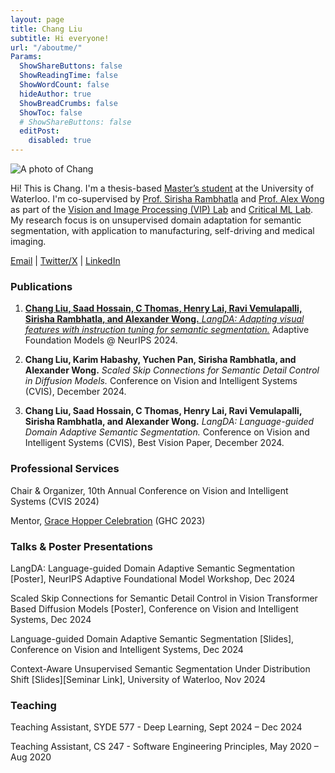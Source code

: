 ```yaml
---
layout: page
title: Chang Liu
subtitle: Hi everyone!
url: "/aboutme/"
Params:
  ShowShareButtons: false
  ShowReadingTime: false
  ShowWordCount: false
  hideAuthor: true
  ShowBreadCrumbs: false
  ShowToc: false
  # ShowShareButtons: false
  editPost:
    disabled: true
---
```

<!-- Chang is a Master’s student in Systems Design Engineering at the University of Waterloo, co-supervised by Prof. Sirisha Rambhatla and Prof. Alex Wong. Chang’s research focus is on unsupervised domain adaptation in Computer Vision, with application to manufacturing and medical imaging. -->

<!-- ### Hi, this is me! -->
![A photo of Chang](../assets/img/aboutme/this_is_me.jpg#center)
<!-- ![A photo of Chang](../assets/img/aboutme/winter_profile_pic.jpg) -->

Hi! This is Chang. I'm a thesis-based [Master’s student](https://vip.uwaterloo.ca/chang-liu/) at the University of Waterloo. I'm co-supervised by [Prof. Sirisha Rambhatla](https://sirisharambhatla.com/) and [Prof. Alex Wong](https://www.linkedin.com/in/alexander-wong-90650216/?originalSubdomain=ca) as part of the [Vision and Image Processing (VIP) Lab](https://vip.uwaterloo.ca/chang-liu/) and [Critical ML Lab](https://sirisharambhatla.com/criticalml/). My research focus is on unsupervised domain adaptation for semantic segmentation, with application to manufacturing, self-driving and medical imaging.

[Email](chang.liu@uwaterloo.ca) | [Twitter/X](https://x.com/hellochangg) | [LinkedIn](www.linkedin.com/in/hellochang/)

<!-- Check out some of my latest [projects](https://hellochang.com/projects/). -->

<!-- Email: chang [dot] liu [at] uwaterloo [dot] ca -->

### Publications
1. [**Chang Liu, Saad Hossain, C Thomas, Henry Lai, Ravi Vemulapalli, Sirisha Rambhatla, and Alexander Wong.** *LangDA: Adapting visual features with instruction tuning for semantic segmentation.*](https://openreview.net/pdf?id=iyULilaeYx) Adaptive Foundation Models @ NeurIPS 2024.

2. **Chang Liu, Karim Habashy, Yuchen Pan, Sirisha Rambhatla, and Alexander Wong.** *Scaled Skip Connections for Semantic Detail Control in Diffusion Models.* Conference on Vision and Intelligent Systems (CVIS), December 2024.

3. **Chang Liu, Saad Hossain, C Thomas, Henry Lai, Ravi Vemulapalli, Sirisha Rambhatla, and Alexander Wong.** *LangDA: Language-guided Domain Adaptive Semantic Segmentation.* Conference on Vision and Intelligent Systems (CVIS), Best Vision Paper, December 2024.

### Professional Services
Chair & Organizer, 10th Annual Conference on Vision and Intelligent Systems (CVIS 2024)

Mentor, [Grace Hopper Celebration](https://ghc.anitab.org/) (GHC 2023)

### Talks & Poster Presentations
LangDA: Language-guided Domain Adaptive Semantic Segmentation [Poster], NeurIPS Adaptive Foundational Model Workshop, Dec 2024

Scaled Skip Connections for Semantic Detail Control in Vision Transformer Based Diffusion Models [Poster], Conference on Vision and Intelligent Systems, Dec 2024

Language-guided Domain Adaptive Semantic Segmentation [Slides], Conference on Vision and Intelligent Systems, Dec 2024

Context-Aware Unsupervised Semantic Segmentation Under Distribution Shift [Slides][Seminar Link], University of Waterloo, Nov 2024

### Teaching
Teaching Assistant, SYDE 577 - Deep Learning, Sept 2024 – Dec 2024

Teaching Assistant, CS 247 - Software Engineering Principles, May 2020 – Aug 2020

<!-- ### Professional interests
So far, I liked every subject– they all serve a purpose and I enjoy learning about them. I just love learning haha.

In particular though, I really enjoy STEM subjects. Right now, I'm aspiring to be a professional Data Sceintist or perhaps a Software Engineer for my future career, and I've had 5+ internships in the field. -->




<!-- ### Outside of Work

I absolutely love reading! I can’t spend a day without reading at least a couple of pages of a book, no matter how busy I am.

Apart from reading, I especially like photojournalism and travel photography. I really enjoy capturing people's life in different countries and understanding various cutlures.  -->


<!-- and I always marvel at how vast, different yet similar the world can be. -->

 <!-- I’ve been to quite a few places (Ecuador, Tanzania, Greece, Israel, South Korea, to name a few). -->

<!-- to promote mutual understanding from cultures . Capture photos to show similarities and differences -->

<!-- But I recently got into portraiture and event photography, perhaps because quite a few student societies I joined needed me to cover for their event (such as 180 consulting, Women in CS, and MathSoc). -->



<!-- ![A photo that I took for the 180 Degrees Consulting Deloitte Event Workshop](../assets/img/aboutme/180_dc_deloitte_event_photo.jpg) -->



<!-- I also realized that photography is a great way to document our family life moments since I’m spending so much time away from my family in university.  -->

<!-- ![A photo of mom and sister](/assets/img/aboutme/mom_n_sis.jpg) -->

<!-- When I'm not coding or doing any of the above, you could find me sailing, kayaking, swimming, camping, hiking, skiing, skating, running, doing yoga, playing ultimate frisbee, playing basketball, playing badminton, drawing, playing clarinet, and more. I've dabbled in quite a few sports and I challenge you to find something that I haven't tried! -->

<!-- ![A photo of me skiing](/assets/img/aboutme/ski_photo.jpg) -->
